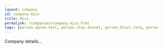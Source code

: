 ```yaml
---
layout: company
id: company.miss
title: Miss
permalink: /companies/company.miss.html
tags: [person.agree.test, person.stay.diesel, person.blast.rack, person.hazard.expose, person.oppose.rival, person.order.hold, person.post.faint, person.omit.please, person.hub.penalty]
---
```


Company details...
